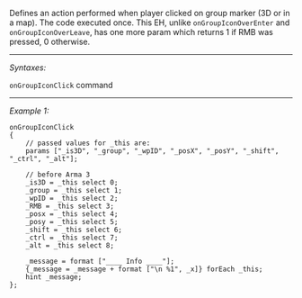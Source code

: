 Defines an action performed when player clicked on group marker (3D or in a map). The code executed once.
This EH, unlike `onGroupIconOverEnter` and `onGroupIconOverLeave`, has one more param which returns 1 if RMB was pressed, 0 otherwise.


---
*Syntaxes:*

`onGroupIconClick` command

---
*Example 1:*

```sqf
onGroupIconClick
{
	// passed values for _this are:
	params ["_is3D", "_group", "_wpID", "_posX", "_posY", "_shift", "_ctrl", "_alt"];

	// before Arma 3
	_is3D = _this select 0;
	_group = _this select 1;
	_wpID = _this select 2;
	_RMB = _this select 3;
	_posx = _this select 4;
	_posy = _this select 5;
	_shift = _this select 6;
	_ctrl = _this select 7;
	_alt = _this select 8;

	_message = format ["____ Info ____"];
	{_message = _message + format ["\n %1", _x]} forEach _this;
	hint _message;
};
```